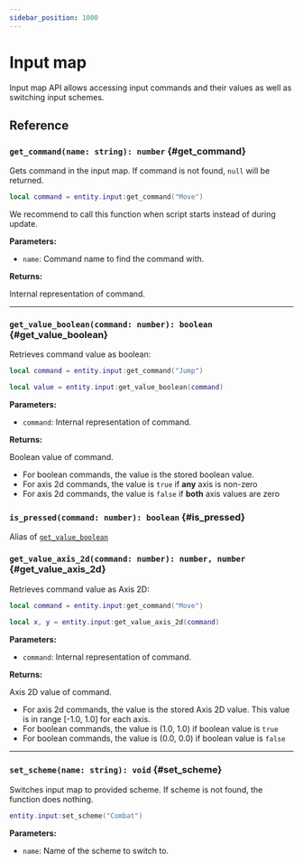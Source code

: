 ```yaml
---
sidebar_position: 1000
---
```


# Input map

Input map API allows accessing input commands and their values as well as switching input schemes.

## Reference

### `get_command(name: string): number` {#get_command}

Gets command in the input map. If command is not found, `null` will be returned.

```lua
local command = entity.input:get_command("Move")
```

We recommend to call this function when script starts instead of during update.

**Parameters:**

- `name`: Command name to find the command with.

**Returns:**

Internal representation of command.

---

### `get_value_boolean(command: number): boolean` {#get_value_boolean}

Retrieves command value as boolean:

```lua
local command = entity.input:get_command("Jump")

local value = entity.input:get_value_boolean(command)
```

**Parameters:**

- `command`: Internal representation of command.

**Returns:**

Boolean value of command.

- For boolean commands, the value is the stored boolean value.
- For axis 2d commands, the value is `true` if **any** axis is non-zero
- For axis 2d commands, the value is `false` if **both** axis values are zero

### `is_pressed(command: number): boolean` {#is_pressed}

Alias of [`get_value_boolean`](#get_value_boolean)

### `get_value_axis_2d(command: number): number, number` {#get_value_axis_2d}

Retrieves command value as Axis 2D:

```lua
local command = entity.input:get_command("Move")

local x, y = entity.input:get_value_axis_2d(command)
```

**Parameters:**

- `command`: Internal representation of command.

**Returns:**

Axis 2D value of command.

- For axis 2d commands, the value is the stored Axis 2D value. This value is in range [-1.0, 1.0] for each axis.
- For boolean commands, the value is (1.0, 1.0) if boolean value is `true`
- For boolean commands, the value is (0.0, 0.0) if boolean value is `false`

---

### `set_scheme(name: string): void` {#set_scheme}

Switches input map to provided scheme. If scheme is not found, the function does nothing.

```lua
entity.input:set_scheme("Combat")
```

**Parameters:**

- `name`: Name of the scheme to switch to.
